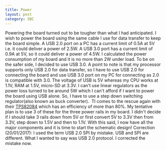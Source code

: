 ```yaml
---
title: Power
layout: post
category: SBC
---
```


Powering the board turned out to be tougher than what I had anticipated. I wish to power the board using the same cable I use for data transfer to keep the board simple. A USB 2.0 port on a PC has a current limit of 0.5A at 5V i.e. it could deliver a power of 2.5W. A USB 3.0 port has a current limit of 0.9A at 5V, so it could deliver a power of 4.5W. I calculated the power consumption of my board and it is no more than 2W under load. To be on the safer side, I decided to use USB 3.0. A point to note is that my processor supports only USB 2.0 for data transfer, so I have to use USB 2.0 for connecting the board and use USB 3.0 port on my PC for connecting as 2.0 is compatible with 3.0. The voltage of USB is 5V whereas my CPU works at 1.1V, RAM at 1.5V, micro-SD at 3.3V. I can't use linear regulators as the power loss turned to be around 5W which I can't afford if I want to power the board using USB alone. So, I have to use a step down switching regulator(also known as buck converter).  TI comes to the rescue again with their [TPS82084](http://www.ti.com/product/TPS82084/description) which has an efficiency of more than 80%. My tentative plan is to use 3 of these for the three power rails in my board. I didn't decide if I should take 3 rails down from 5V or first convert 5V to 3.3V then from 3.3V, step down to 1.5V and then to 1.1V. With this said, I now have all the major components and it is time to start the schematic design! Correction (20/01/2017): I used the term USB 2.0 SPI by mistake. USB and SPI are different. What I wanted to say was USB 2.0 protocol. I corrected the mistake now.